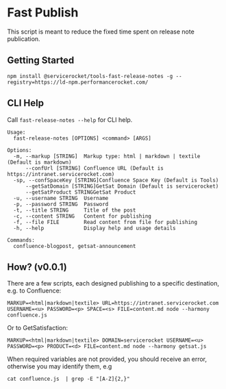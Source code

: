# Fast Publish

This script is meant to reduce the fixed time spent on release note publication.

## Getting Started

    npm install @servicerocket/tools-fast-release-notes -g --registry=https://ld-npm.performancerocket.com/
    
## CLI Help

Call `fast-release-notes --help` for CLI help.

    Usage:
      fast-release-notes [OPTIONS] <command> [ARGS]
    
    Options:
      -m, --markup [STRING]  Markup type: html | markdown | textile (Default is markdown)
          --confUrl [STRING] Confluence URL (Default is https://intranet.servicerocket.com)
      -sp, --confSpaceKey [STRING]Confluence Space Key (Default is Tools)
          --getSatDomain [STRING]GetSat Domain (Default is servicerocket)
          --getSatProduct STRINGGetSat Product
      -u, --username STRING  Username
      -p, --password STRING  Password
      -t, --title STRING     Title of the post
      -c, --content STRING   Content for publishing
      -f, --file FILE        Read content from file for publishing
      -h, --help             Display help and usage details
    
    Commands:
      confluence-blogpost, getsat-announcement

## How? (v0.0.1)

There are a few scripts, each designed publishing to a specific destination, e.g. to Confluence:

    MARKUP=<html|markdown|textile> URL=https://intranet.servicerocket.com USERNAME=<u> PASSWORD=<p> SPACE=<s> FILE=content.md node --harmony confluence.js

Or to GetSatisfaction:

    MARKUP=<html|markdown|textile> DOMAIN=servicerocket USERNAME=<u> PASSWORD=<p> PRODUCT=<d> FILE=content.md node --harmony getsat.js

When required variables are not provided, you should receive an error, otherwise you may identify them, e.g

    cat confluence.js  | grep -E "[A-Z]{2,}"
